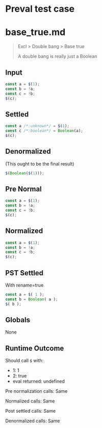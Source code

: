 # Preval test case

# base_true.md

> Excl > Double bang > Base true
>
> A double bang is really just a Boolean

## Input

`````js filename=intro
const a = $(1);
const b = !a;
const c = !b;
$(c);
`````

## Settled


`````js filename=intro
const a /*:unknown*/ = $(1);
const c /*:boolean*/ = Boolean(a);
$(c);
`````

## Denormalized
(This ought to be the final result)

`````js filename=intro
$(Boolean($(1)));
`````

## Pre Normal


`````js filename=intro
const a = $(1);
const b = !a;
const c = !b;
$(c);
`````

## Normalized


`````js filename=intro
const a = $(1);
const b = !a;
const c = !b;
$(c);
`````

## PST Settled
With rename=true

`````js filename=intro
const a = $( 1 );
const b = Boolean( a );
$( b );
`````

## Globals

None

## Runtime Outcome

Should call `$` with:
 - 1: 1
 - 2: true
 - eval returned: undefined

Pre normalization calls: Same

Normalized calls: Same

Post settled calls: Same

Denormalized calls: Same
